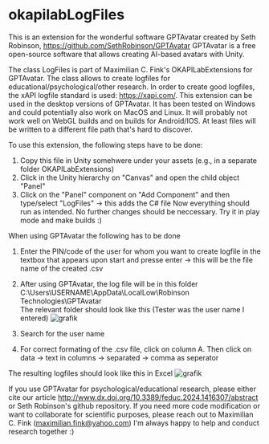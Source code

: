 # okapilabLogFiles
This is an extension for the wonderful software GPTAvatar created by Seth Robinson, https://github.com/SethRobinson/GPTAvatar
GPTAvatar is a free open-source software that allows creating AI-based avatars with Unity.

The class LogFiles is part of Maximilian C. Fink's OKAPILabExtensions for GPTAvatar.
The class allows to create logfiles for educational/psychological/other research.
In order to create good logfiles, the xAPI logfile standard is used: https://xapi.com/.
This extension can be used in the desktop versions of GPTAvatar. It has been tested on Windows and could potentially also work on MacOS and Linux.
It will probably not work well on WebGL builds and on builds for Android/IOS. At least files will be written to a different file path that's hard to discover.

To use this extension, the following steps have to be done:
1) Copy this file in Unity somehwere under your assets (e.g., in a separate folder OKAPILabExtensions)
2) Click in the Unity hierarchy on "Canvas" and open the child object "Panel"
4) Click on the "Panel" component on "Add Component" and then type/select "LogFiles" -> this adds the C# file
  Now everything should run as intended. No further changes should be neccessary. Try it in play mode and make builds :)

When using GPTAvatar the following has to be done
1) Enter the PIN/code of the user for whom you want to create logfile in the textbox that appears upon start and presse enter
 -> this will be the file name of the created .csv
2) After using GPTAvatar, the log file will be in this folder 
C:\Users\USERNAME\AppData\LocalLow\Robinson Technologies\GPTAvatar\
The relevant folder should look like this (Tester was the user name I entered)
![grafik](https://github.com/MCF3389/okapilabLogFiles/assets/29815773/b758d2ad-fd60-4942-b647-f1964ea2b3e0)

4) Search for the user name
5) For correct formating of the .csv file, click on column A. Then click on data -> text in columns -> separated -> comma as seperator

The resulting logfiles should look like this in Excel
![grafik](https://github.com/MCF3389/okapilabLogFiles/assets/29815773/ae75f96b-ac13-430c-a7c2-10dd045b5d76)


If you use GPTAvatar for psychological/educational research, please either cite our article 
http://www.dx.doi.org/10.3389/feduc.2024.1416307/abstract or Seth Robinson's github repository.
If you need more code modification or want to collaborate for scientific purposes, please reach out to Maximilian C. Fink (maximilian.fink@yahoo.com)
I'm always happy to help and conduct research together :)

